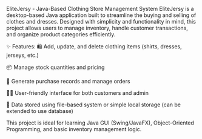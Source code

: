 EliteJersy - Java-Based Clothing Store Management System
EliteJersy is a desktop-based Java application built to streamline the buying and selling of clothes and dresses. Designed with simplicity and functionality in mind, this project allows users to manage inventory, handle customer transactions, and organize product categories efficiently.

✨ Features:
🛍️ Add, update, and delete clothing items (shirts, dresses, jerseys, etc.)

📦 Manage stock quantities and pricing

🧾 Generate purchase records and manage orders

🧑‍💼 User-friendly interface for both customers and admin

💾 Data stored using file-based system or simple local storage (can be extended to use database)

This project is ideal for learning Java GUI (Swing/JavaFX), Object-Oriented Programming, and basic inventory management logic.
